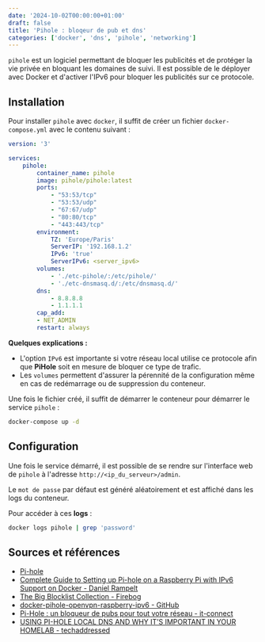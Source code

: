 ```yaml
---
date: '2024-10-02T00:00:00+01:00'
draft: false
title: 'Pihole : bloqeur de pub et dns'
categories: ['docker', 'dns', 'pihole', 'networking']
---
```


`pihole` est un logiciel permettant de bloquer les publicités et de protéger la vie privée en bloquant les domaines de suivi. Il est possible de le déployer avec Docker et d'activer l'IPv6 pour bloquer les publicités sur ce protocole.

## Installation

Pour installer `pihole` avec `docker`, il suffit de créer un fichier `docker-compose.yml` avec le contenu suivant :

```yaml
version: '3'

services:
	pihole:
		container_name: pihole
		image: pihole/pihole:latest
		ports:
			- "53:53/tcp"
			- "53:53/udp"
			- "67:67/udp"
			- "80:80/tcp"
			- "443:443/tcp"
		environment:
			TZ: 'Europe/Paris'
			ServerIP: '192.168.1.2'
			IPv6: 'true'
			ServerIPv6: <server_ipv6>
		volumes:
			- './etc-pihole/:/etc/pihole/'
			- './etc-dnsmasq.d/:/etc/dnsmasq.d/'
		dns:
			- 8.8.8.8
			- 1.1.1.1
		cap_add:
		- NET_ADMIN
		restart: always
```

**Quelques explications :**

- L'option `IPv6` est importante si votre réseau local utilise ce protocole afin que **PiHole** soit en mesure de bloquer ce type de trafic.
- Les `volumes` permettent d'assurer la pérennité de la configuration même en cas de redémarrage ou de suppression du conteneur.

Une fois le fichier créé, il suffit de démarrer le conteneur pour démarrer le service `pihole` :

```bash
docker-compose up -d
```

## Configuration

Une fois le service démarré, il est possible de se rendre sur l'interface web de `pihole` à l'adresse `http://<ip_du_serveur>/admin`. 

Le `mot de passe` par défaut est généré aléatoirement et est affiché dans les logs du conteneur. 

Pour accéder à ces **logs** :

```bash
docker logs pihole | grep 'password'
```

## Sources et références

- [Pi-hole](https://pi-hole.net/)
- [Complete Guide to Setting up Pi-hole on a Raspberry Pi with IPv6 Support on Docker - Daniel Rampelt](https://danielrampelt.com/blog/install-pihole-raspberry-pi-docker-ipv6/)
- [The Big Blocklist Collection - Firebog](https://firebog.net/)
- [docker-pihole-openvpn-raspberry-ipv6 - GitHub](https://github.com/diogomartino/docker-pihole-openvpn-raspberry-ipv6/tree/master)
- [Pi-Hole : un bloqueur de pubs pour tout votre réseau - it-connect](https://www.it-connect.fr/pi-hole-un-bloqueur-de-pubs-pour-tout-votre-reseau/)
- [USING PI-HOLE LOCAL DNS AND WHY IT’S IMPORTANT IN YOUR HOMELAB - techaddressed](https://www.techaddressed.com/tutorials/using-pi-hole-local-dns/)